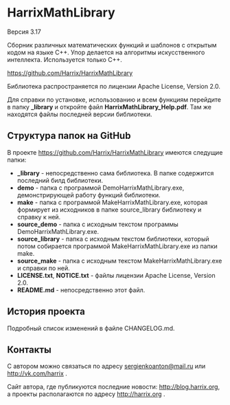 HarrixMathLibrary
=================

Версия 3.17

Сборник различных математических функций и шаблонов с открытым кодом на языке C++. Упор делается на алгоритмы искусственного интеллекта. Используется только C++.

https://github.com/Harrix/HarrixMathLibrary

Библиотека распространяется по лицензии Apache License, Version 2.0.

Для справки по установке, использованию и всем функциям перейдите в папку **_library** и откройте файл **HarrixMathLibrary_Help.pdf**. Там же находятся файлы последней версии библиотеки.

Структура папок на GitHub
-------------------------

В проекте https://github.com/Harrix/HarrixMathLibrary имеются следущие папки:

 * **_library** - непосредственно сама библиотека. В папке содержится последний билд библиотеки.
 * **demo** - папка с программой DemoHarrixMathLibrary.exe, демонстрирующей работу функций библиотеки.
 * **make** - папка с программой MakeHarrixMathLibrary.exe, которая формирует из исходников в папке source_library библиотеку и справку к ней.
 * **source_demo** - папка с исходным текстом программы DemoHarrixMathLibrary.exe.
 * **source_library** - папка с исходным текстом библиотеки, который потом собирается программой MakeHarrixMathLibrary.exe из папки make.
 * **source_make** - папка с исходным текстом MakeHarrixMathLibrary.exe и справки по ней.
 * **LICENSE.txt**, **NOTICE.txt** - файлы лицензии Apache License, Version 2.0.
 * **README.md** - непосредственно этот файл.

История проекта
---------------

Подробный список изменений в файле CHANGELOG.md.

Контакты
--------

С автором можно связаться по адресу sergienkoanton@mail.ru или  http://vk.com/harrix .

Сайт автора, где публикуются последние новости: http://blog.harrix.org, а проекты располагаются по адресу http://harrix.org .